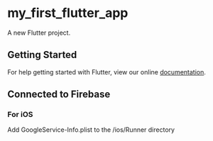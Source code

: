 # my_first_flutter_app

A new Flutter project.

## Getting Started

For help getting started with Flutter, view our online
[documentation](https://flutter.io/).


## Connected to Firebase

### For iOS

Add GoogleService-Info.plist to the /ios/Runner directory
